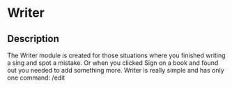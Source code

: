 # Writer

## Description

The Writer module is created for those situations where you finished writing a sing and spot a mistake. 
Or when you clicked Sign on a book and found out you needed to add something more. Writer is really simple
and has only one command: /edit
